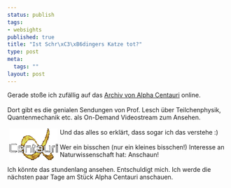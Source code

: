 ```yaml
--- 
status: publish
tags: 
- websights
published: true
title: "Ist Schr\xC3\xB6dingers Katze tot?"
type: post
meta: 
  tags: ""
layout: post
---
```

Gerade stoße ich zufällig auf das <a href="http://www.br-online.de/alpha/centauri/archiv.shtml" title="http://www.br-online.de/alpha/centauri/archiv.shtml" onmouseover="window.status='http://www.br-online.de/alpha/centauri/archiv.shtml';return true;" onmouseout="window.status='';return true;">Archiv von Alpha Centauri</a> online.<br /><br />Dort gibt es die genialen Sendungen von Prof. Lesch über Teilchenphysik, Quantenmechanik etc. als On-Demand Videostream zum Ansehen.<br /><br /><img width="110" hspace="5" height="72" border="0" align="left" src="/media/wp/logos/alphacentauri.serendipityThumb.gif" alt=""  />Und das alles so erklärt, dass sogar ich das verstehe :)<br /><br />Wer ein bisschen (nur ein kleines bisschen!) Interesse an Naturwissenschaft hat: Anschaun! <br /><br />Ich könnte das stundenlang ansehen. Entschuldigt mich. Ich werde die nächsten paar Tage am Stück Alpha Centauri anschauen.<br />
